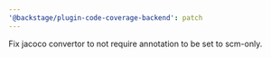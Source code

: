 ```yaml
---
'@backstage/plugin-code-coverage-backend': patch
---
```


Fix jacoco convertor to not require annotation to be set to scm-only.
